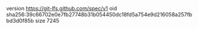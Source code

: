 version https://git-lfs.github.com/spec/v1
oid sha256:39c66702e0e7fb27748b31b054450dc18fd5a754e9d216058a257fbbd3d0f85b
size 7245
